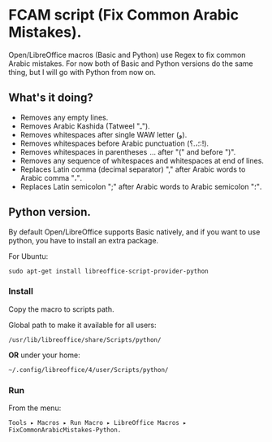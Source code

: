 FCAM script (Fix Common Arabic Mistakes).
=========================================

Open/LibreOffice macros (Basic and Python) use Regex to fix common Arabic mistakes. For now both of Basic and Python versions do the same thing, but I will go with Python from now on.

What's it doing?
-------------------
- Removes any empty lines.
- Removes Arabic Kashida (Tatweel "ـ").
- Removes whitespaces after single WAW letter (و).
- Removes whitespaces before Arabic punctuation (؛،.؟:!).
- Removes whitespaces in parentheses  ... after "(" and before ")".
- Removes any sequence of whitespaces and whitespaces at end of lines.
- Replaces Latin comma (decimal separator) "," after Arabic words to Arabic comma "،".
- Replaces Latin semicolon ";" after Arabic words to Arabic semicolon "؛".

Python version.
-------------------
By default Open/LibreOffice supports Basic natively, and if you want to use python, you have to install an extra package.

For Ubuntu:
```
sudo apt-get install libreoffice-script-provider-python
```

### Install
Copy the macro to scripts path.

Global path to make it available for all users:
```
/usr/lib/libreoffice/share/Scripts/python/
```

**OR** under your home:
```
~/.config/libreoffice/4/user/Scripts/python/
```

### Run
From the menu:
```
Tools ▸ Macros ▸ Run Macro ▸ LibreOffice Macros ▸ FixCommonArabicMistakes-Python.
```
